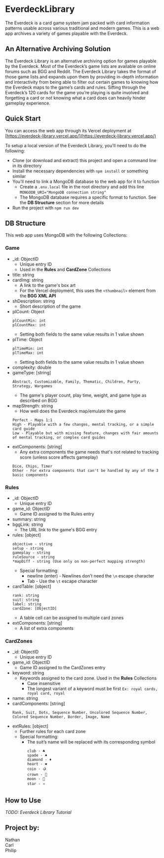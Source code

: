 # EverdeckLibrary
The Everdeck is a card game system jam packed with card information patterns usable across various traditional and modern games. This is a web app archives a variety of games playable with the Everdeck.

## An Alternative Archiving Solution
The Everdeck Library is an alternative archiving option for games playable by the Everdeck.
Most of the Everdeck’s game lists are available on online forums such as BGG and Reddit. The Everdeck Library takes the format of those game lists and expands upon them by providing in-depth information and interactivity from being able to filter out certain games to knowing how the Everdeck maps to the game’s cards and rules.
Sifting through the Everdeck’s 120 cards for the game you’re playing is quite involved and forgetting a card or not knowing what a card does can heavily hinder gameplay experience.

## Quick Start
You can access the web app through its Vercel deployment at [https://everdeck-library.vercel.app/](https://everdeck-library.vercel.app/)

To setup a local version of the Everdeck Library, you'll need to do the following:
- Clone (or download and extract) this project and open a command line in its directory 
- Install the necessary dependencies with `npm install` or something similar
- You'll need to link a MongoDB database to the web app for it to function
  - Create a `.env.local` file in the root directory and add this line `MONGODB_URI="MongoDB connection string"`
  - The MongoDB database requires a specific format to function. See the **DB Structure** section for more details
- Run the project with `npm run dev`

## DB Structure
This web app uses MongoDB with the following Collections:
### Game
- _id: ObjectID
  - Unique entry ID
  - Used in the **Rules** and **CardZone** Collections
- title: string
- cardImg: string
  - A link to the game's box art
  - For the Vercel deployment, this uses the `<thumbnail>` element from the **BGG XML API**
- shDescription: string
  - Short description of the game
- plCount: Object
  ```
  plCountMin: int
  plCountMax: int
  ```
  - Setting both fields to the same value results in 1 value shown
- plTime: Object
  ```
  plTimeMin: int
  plTimeMax: int
  ```
  - Setting both fields to the same value results in 1 value shown
- complexity: double
- gameType: [string]
  ```
  Abstract, Customizable, Family, Thematic, Children, Party, Strategy, Wargames
  ```
  - The game's player count, play time, weight, and game type as described on BGG
- mapStrength: string
  - How well does the Everdeck map/emulate the game
  ```
  Perfect - Maps 1:1
  High - Playable with a few changes, mental tracking, or a simple card guide
  Low - Playable but with missing feature, changes with fair amounts of mental tracking, or complex card guides
  ```
- extComponents: [string]
  - Any extra components the game needs that's not related to tracking score (unless score affects gameplay)
  ```
  Dice, Chips, Timer
  Other - For extra components that can't be handled by any of the 3 basic components
  ```

### Rules
- _id: ObjectID
  - Unique entry ID
- game_id: ObjectID
  - Game ID assigned to the Rules entry
- summary: string
- bggLink: string
  - The URL link to the game's BGG entry
- rules: [object]
  ```
  objective - string
  setup - string
  gameplay - string
  ruleSource - string
  *mapDiff - string (Use only on non-perfect mapping strength)
  ```
  - Special formatting: 
    - newline (enter) - Newlines don’t need the `\n` escape character
    - Tab - Use the `\t` escape character
- cardTable: [object]
  ```
  rank: string
  suit: string
  label: string
  cardZone: [ObjectID]
  ```
  - A table cell can be assigned to multiple card zones
- extComponents: [string]
  - A list of extra components

### CardZones
- _id: ObjectID
  - Unique entry ID
- game_id: ObjectID
  - Game ID assigned to the CardZones entry
- keyword: string
  - Keywords assigned to the card zone. Used in the **Rules** Collections
    - Case insensitive
    - The longest variant of a keyword must be first `Ex: royal cards, royal card, royal`
- name: string
- cardComponents: [string]
  ```
  Rank, Suit, Dots, Sequence Number, Uncolored Sequence Number, Colored Sequence Number, Border, Image, Name
  ```
- extRules: [object]
  - Further rules for each card zone
  - Special formatting: 
    - The suit’s name will be replaced with its corresponding symbol
      ```
      club - ♣️
      spade - ♠️
      diamond - ♦️
      heart - ❤️
      coin - 🪙
      crown - 👑
      moon - 🌙
      star - ⭐
      ```

## How to Use
_TODO: Everdeck Library Tutorial_

## Project by:
Nathan \
Carl \
Philip
